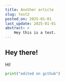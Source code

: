 ```yaml
---
title: Another article
slug: test2
posted_on: 2025-01-01
last_update: 2025-01-01
abstract: >
    Hey this is a test.
---
```


## Hey there!

Hi!

```python
print("edited on github")
```
